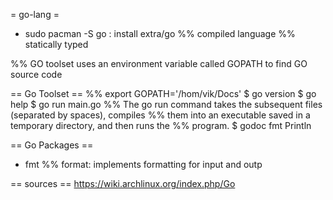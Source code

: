 = go-lang =
* sudo pacman -S go : install extra/go
%% compiled language
%% statically typed

%% GO toolset uses an environment variable called GOPATH to find GO source code

== Go Toolset ==
%% export GOPATH='/hom/vik/Docs'
$ go version
$ go help
$ go run main.go
%% The go run command takes the subsequent files (separated by spaces), compiles
%% them into an executable saved in a temporary directory, and then runs the
%% program.
$ godoc fmt Println

== Go Packages ==
* fmt
%% format: implements formatting for input and outp


== sources ==
https://wiki.archlinux.org/index.php/Go
